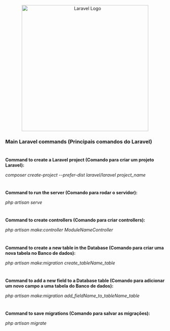 <p align="center"><a href="https://laravel.com" target="_blank"><img src="https://raw.githubusercontent.com/laravel/art/master/logo-lockup/5%20SVG/2%20CMYK/1%20Full%20Color/laravel-logolockup-cmyk-red.svg" width="400" alt="Laravel Logo"></a></p>

### Main Laravel commands (Principais comandos do Laravel)

#

**Command to create a Laravel project (Comando para criar um projeto Laravel):**

*composer create-project --prefer-dist laravel/laravel project_name*

#

**Command to run the server (Comando para rodar o servidor):**

*php artisan serve*

#

**Command to create controllers (Comando para criar controllers):**

*php artisan make:controller ModuleNameController*

#

**Command to create a new table in the Database (Comando para criar uma nova tabela no Banco de dados):**

*php artisan make:migration create_tableName_table*

#

**Command to add a new field to a Database table (Comando para adicionar um novo campo a uma tabela do Banco de dados):**

*php artisan make:migration add_fieldName_to_tableName_table*

#

**Command to save migrations (Comando para salvar as migrações):**

*php artisan migrate*

#